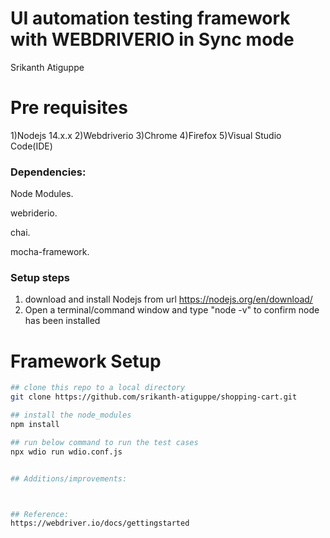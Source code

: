 #  UI automation testing framework with WEBDRIVERIO in Sync mode

Srikanth Atiguppe

# Pre requisites

1)Nodejs 14.x.x
2)Webdriverio
3)Chrome
4)Firefox
5)Visual Studio Code(IDE)

### Dependencies:

Node Modules.

webriderio.

chai.

mocha-framework.

### Setup steps
1) download and install Nodejs from url https://nodejs.org/en/download/
2) Open a terminal/command window and type "node -v" to confirm node has been installed

# Framework Setup

```bash
## clone this repo to a local directory
git clone https://github.com/srikanth-atiguppe/shopping-cart.git

## install the node_modules
npm install

## run below command to run the test cases
npx wdio run wdio.conf.js


## Additions/improvements:



## Reference:
https://webdriver.io/docs/gettingstarted
